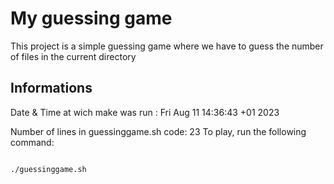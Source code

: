 # My guessing game

This project is a simple guessing game where we have to guess the number of files in the current directory

## Informations

 Date & Time at wich make was run : Fri Aug 11 14:36:43 +01 2023

 Number of lines in guessinggame.sh  code: 23
 To play, run the following command:

```bash

./guessinggame.sh

```
